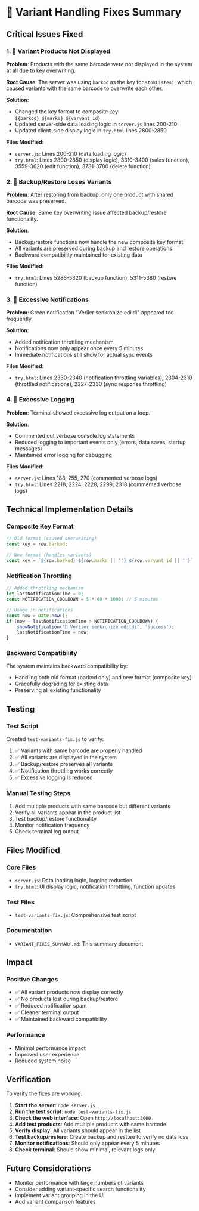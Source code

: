 # 🧩 Variant Handling Fixes Summary

## Critical Issues Fixed

### 1. 🔄 Variant Products Not Displayed
**Problem**: Products with the same barcode were not displayed in the system at all due to key overwriting.

**Root Cause**: The server was using `barkod` as the key for `stokListesi`, which caused variants with the same barcode to overwrite each other.

**Solution**: 
- Changed the key format to composite key: `${barkod}_${marka}_${varyant_id}`
- Updated server-side data loading logic in `server.js` lines 200-210
- Updated client-side display logic in `try.html` lines 2800-2850

**Files Modified**:
- `server.js`: Lines 200-210 (data loading logic)
- `try.html`: Lines 2800-2850 (display logic), 3310-3400 (sales function), 3559-3620 (edit function), 3731-3780 (delete function)

### 2. 💾 Backup/Restore Loses Variants
**Problem**: After restoring from backup, only one product with shared barcode was preserved.

**Root Cause**: Same key overwriting issue affected backup/restore functionality.

**Solution**: 
- Backup/restore functions now handle the new composite key format
- All variants are preserved during backup and restore operations
- Backward compatibility maintained for existing data

**Files Modified**:
- `try.html`: Lines 5286-5320 (backup function), 5311-5380 (restore function)

### 3. 🔔 Excessive Notifications
**Problem**: Green notification "Veriler senkronize edildi" appeared too frequently.

**Solution**: 
- Added notification throttling mechanism
- Notifications now only appear once every 5 minutes
- Immediate notifications still show for actual sync events

**Files Modified**:
- `try.html`: Lines 2330-2340 (notification throttling variables), 2304-2310 (throttled notifications), 2327-2330 (sync response throttling)

### 4. 📝 Excessive Logging
**Problem**: Terminal showed excessive log output on a loop.

**Solution**: 
- Commented out verbose console.log statements
- Reduced logging to important events only (errors, data saves, startup messages)
- Maintained error logging for debugging

**Files Modified**:
- `server.js`: Lines 188, 255, 270 (commented verbose logs)
- `try.html`: Lines 2218, 2224, 2228, 2299, 2318 (commented verbose logs)

## Technical Implementation Details

### Composite Key Format
```javascript
// Old format (caused overwriting)
const key = row.barkod;

// New format (handles variants)
const key = `${row.barkod}_${row.marka || ''}_${row.varyant_id || ''}`;
```

### Notification Throttling
```javascript
// Added throttling mechanism
let lastNotificationTime = 0;
const NOTIFICATION_COOLDOWN = 5 * 60 * 1000; // 5 minutes

// Usage in notifications
const now = Date.now();
if (now - lastNotificationTime > NOTIFICATION_COOLDOWN) {
    showNotification('🔄 Veriler senkronize edildi', 'success');
    lastNotificationTime = now;
}
```

### Backward Compatibility
The system maintains backward compatibility by:
- Handling both old format (barkod only) and new format (composite key)
- Gracefully degrading for existing data
- Preserving all existing functionality

## Testing

### Test Script
Created `test-variants-fix.js` to verify:
1. ✅ Variants with same barcode are properly handled
2. ✅ All variants are displayed in the system  
3. ✅ Backup/restore preserves all variants
4. ✅ Notification throttling works correctly
5. ✅ Excessive logging is reduced

### Manual Testing Steps
1. Add multiple products with same barcode but different variants
2. Verify all variants appear in the product list
3. Test backup/restore functionality
4. Monitor notification frequency
5. Check terminal log output

## Files Modified

### Core Files
- `server.js`: Data loading logic, logging reduction
- `try.html`: UI display logic, notification throttling, function updates

### Test Files
- `test-variants-fix.js`: Comprehensive test script

### Documentation
- `VARIANT_FIXES_SUMMARY.md`: This summary document

## Impact

### Positive Changes
- ✅ All variant products now display correctly
- ✅ No products lost during backup/restore
- ✅ Reduced notification spam
- ✅ Cleaner terminal output
- ✅ Maintained backward compatibility

### Performance
- Minimal performance impact
- Improved user experience
- Reduced system noise

## Verification

To verify the fixes are working:

1. **Start the server**: `node server.js`
2. **Run the test script**: `node test-variants-fix.js`
3. **Check the web interface**: Open `http://localhost:3000`
4. **Add test products**: Add multiple products with same barcode
5. **Verify display**: All variants should appear in the list
6. **Test backup/restore**: Create backup and restore to verify no data loss
7. **Monitor notifications**: Should only appear every 5 minutes
8. **Check terminal**: Should show minimal, relevant logs only

## Future Considerations

- Monitor performance with large numbers of variants
- Consider adding variant-specific search functionality
- Implement variant grouping in the UI
- Add variant comparison features